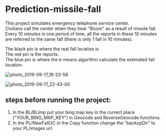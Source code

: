 # Prediction-missile-fall
This project simulates emergency telephone service center. <br/>
Civilians call the center when they hear "Boom" as a result of missile fall. <br/>
Every 10 minutes is one period of time, all the reports in these 10 minutes are referred to the same fall (there is only 1 fall in 10 minutes). <br/>

The black pin is where the real fall location is. <br/>
The red pin is the reports. <br/>
The blue pin is where the k-means algorithm calculate the estimated fall location.  <br/>

![photo_2019-09-17_18-23-58](https://user-images.githubusercontent.com/35970325/68087628-68cb9a00-fe60-11e9-9710-6c706f35b1ca.jpg)

![photo_2019-09-17_22-43-00](https://user-images.githubusercontent.com/35970325/68087840-e80d9d80-fe61-11e9-962c-a22f88578314.jpg)

## steps before running the project:
1. In the BL/BLImp put your bing map key in the currect place ("YOUR_BING_MAP_KEY") in Geocode and ReverseGeocode functions.
2. In the PL/NewFallUC in the Copy function change the "backupDir" to your PL/images url.
